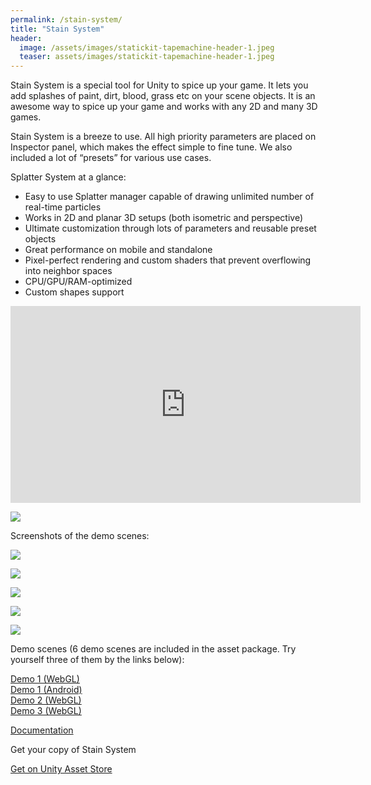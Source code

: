 ```yaml
---
permalink: /stain-system/
title: "Stain System"
header:
  image: /assets/images/statickit-tapemachine-header-1.jpeg
  teaser: assets/images/statickit-tapemachine-header-1.jpeg
---
```


Stain System is a special tool for Unity to spice up your game. It lets you add splashes of paint, dirt, blood, grass etc on your scene objects. It is an awesome way to spice up your game and works with any 2D and many 3D games.  

Stain System is a breeze to use. All high priority parameters are placed on Inspector panel, which makes the effect simple to fine tune.
We also included a lot of “presets” for various use cases.  

Splatter System at a glance:
  * Easy to use Splatter manager capable of drawing unlimited number of real-time particles
  * Works in 2D and planar 3D setups (both isometric and perspective)
  * Ultimate customization through lots of parameters and reusable preset objects
  * Great performance on mobile and standalone
  * Pixel-perfect rendering and custom shaders that prevent overflowing into neighbor spaces
  * CPU/GPU/RAM-optimized
  * Custom shapes support

<iframe width="560" height="315" src="https://www.youtube.com/embed/qIaVUO0xoxE" title="YouTube video player" frameborder="0" allow="accelerometer; autoplay; clipboard-write; encrypted-media; gyroscope; picture-in-picture" allowfullscreen></iframe>

![](https://staging.dustyroom.com/assets/images/stain-system-01.gif)

Screenshots of the demo scenes:  

![](https://staging.dustyroom.com/assets/images/stain-system-01-768x512.png)  

![](https://staging.dustyroom.com/assets/images/stain-system-02-768x512.png)  

![](https://staging.dustyroom.com/assets/images/stain-system-03-768x512.png)  

![](https://staging.dustyroom.com/assets/images/stain-system-04-768x512.png)  

![](https://staging.dustyroom.com/assets/images/stain-system-05-768x512.png)  

Demo scenes (6 demo scenes are included in the asset package. Try yourself three of them by the links below):

[Demo 1 (WebGL)](http://dustyroom.com/splatter-system/demo1)  
[Demo 1 (Android)](https://www.dropbox.com/s/7pz42rc6w8fe68x/splatter-system-demo1.apk?dl=1)  
[Demo 2 (WebGL)](http://dustyroom.com/splatter-system/demo2)  
[Demo 3 (WebGL)](http://dustyroom.com/splatter-system/demo3)  

[Documentation](https://staging.dustyroom.com/stain-system-online-manual/)  

Get your copy of Stain System

[Get on Unity Asset Store](https://assetstore.unity.com/packages/slug/67146?aid=1101lHzQ)
